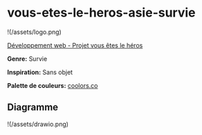 # vous-etes-le-heros-asie-survie

!(/assets/logo.png)

[Développement web - Projet vous êtes le héros](https://smnarnold.com/projets/vous-etes-le-heros)

**Genre:** Survie

**Inspiration:** Sans objet

**Palette de couleurs:** [coolors.co](https://coolors.co/ffffff-262626-000000-fff000)

## Diagramme

!(/assets/drawio.png)
